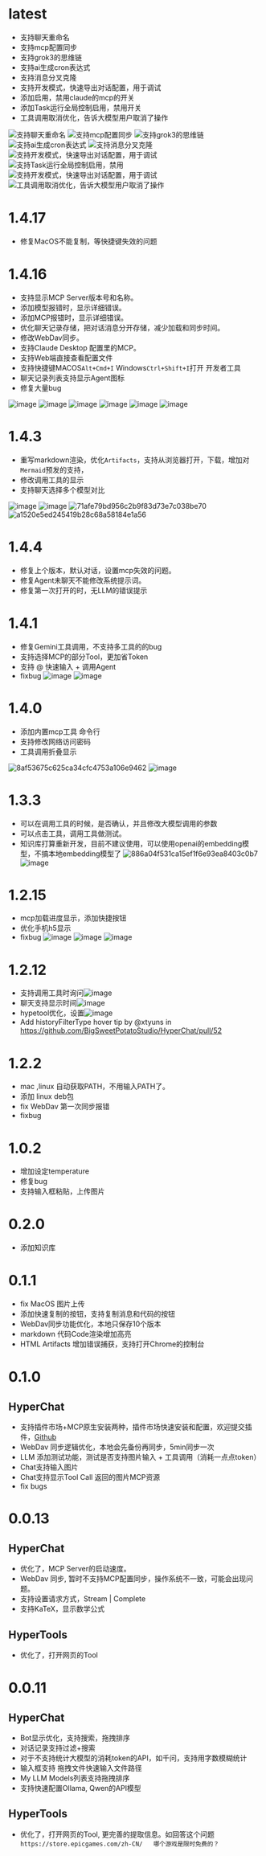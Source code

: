# latest

* 支持聊天重命名
* 支持mcp配置同步
* 支持grok3的思维链
* 支持ai生成cron表达式
* 支持消息分叉克隆
* 支持开发模式，快速导出对话配置，用于调试
* 添加启用，禁用claude的mcp的开关
* 添加Task运行全局控制启用，禁用开关
* 工具调用取消优化，告诉大模型用户取消了操作

![支持聊天重命名](https://github.com/user-attachments/assets/9e178d72-2446-4d63-a1ac-ac0299a3d0a4)
![支持mcp配置同步](https://github.com/user-attachments/assets/ecc4945d-3170-476f-b653-badecf972957)
![支持grok3的思维链](https://github.com/user-attachments/assets/6123221e-2646-4553-b8d4-16b49428c69a)
![支持ai生成cron表达式](https://github.com/user-attachments/assets/5855ed6e-d502-4913-a712-7a1d65b7722f)
![支持消息分叉克隆](https://github.com/user-attachments/assets/498d4e03-0555-4b9b-9838-ec46602fb501)
![支持开发模式，快速导出对话配置，用于调试](https://github.com/user-attachments/assets/124a6e1a-6436-4308-8475-9fb32b5e3f09)
![支持Task运行全局控制启用，禁用](https://github.com/user-attachments/assets/7537941a-1e2d-41a8-abb6-2569fe040067)
![支持开发模式，快速导出对话配置，用于调试](https://github.com/user-attachments/assets/9bfdf789-378e-43d7-bcdf-8a91c593fe16)
![工具调用取消优化，告诉大模型用户取消了操作](https://github.com/user-attachments/assets/8b1186b3-929f-4c86-95ce-50dbf2216f01)



# 1.4.17
* 修复MacOS不能复制，等快捷键失效的问题

# 1.4.16

* 支持显示MCP Server版本号和名称。
* 添加模型报错时，显示详细错误。
* 添加MCP报错时，显示详细错误。
* 优化聊天记录存储，把对话消息分开存储，减少加载和同步时间。
* 修改WebDav同步。
* 支持Claude Desktop 配置里的MCP。
* 支持Web端直接查看配置文件
* 支持快捷键MACOS`Alt+Cmd+I`   Windows`Ctrl+Shift+I`打开 开发者工具
* 聊天记录列表支持显示Agent图标
* 修复大量bug

![image](https://github.com/user-attachments/assets/e00bb252-83a6-40ca-928a-3162859b0c27)
![image](https://github.com/user-attachments/assets/5378bba1-91f5-4d77-accf-544d9a09e909)
![image](https://github.com/user-attachments/assets/2b236af6-a0bc-453a-b08e-8f3627a5d392)
![image](https://github.com/user-attachments/assets/ca3cc911-bc6a-4560-aede-f34969190e91)
![image](https://github.com/user-attachments/assets/c69addb1-6a07-4fb8-8858-8851cfd31be6)
![image](https://github.com/user-attachments/assets/23717164-7177-4622-a4bd-bd2d13be1edf)


# 1.4.3
* 重写markdown渲染，优化`Artifacts`，支持从浏览器打开，下载，增加对`Mermaid`预发的支持，
* 修改调用工具的显示
* 支持聊天选择多个模型对比

![image](https://github.com/user-attachments/assets/b4b88d6c-da7f-4822-8ca7-a79c3d02b6a5)
![image](https://github.com/user-attachments/assets/d1b54fb3-e0d6-4999-9c89-879c8c095ab6)
![71afe79bd956c2b9f83d73e7c038be70](https://github.com/user-attachments/assets/13e81223-d00f-4100-8128-19adc262ce83)
![a1520e5ed245419b28c68a58184e1a56](https://github.com/user-attachments/assets/940a971e-cdb1-4824-8391-292217e9c1af)




# 1.4.4

* 修复上个版本，默认对话，设置mcp失效的问题。
* 修复Agent未聊天不能修改系统提示词。
* 修复第一次打开的时，无LLM的错误提示


# 1.4.1

* 修复Gemini工具调用，不支持多工具的的bug
* 支持选择MCP的部分Tool，更加省Token
* 支持 @ 快速输入 + 调用Agent
* fixbug
![image](https://github.com/user-attachments/assets/63ae6853-5df4-4b29-8bc9-c33d99239833)
![image](https://github.com/user-attachments/assets/6010494f-1218-4714-bbfe-8e61969a6826)


# 1.4.0

* 添加内置mcp工具 命令行
* 支持修改网络访问密码
* 工具调用折叠显示
  
![8af53675c625ca34cfc4753a106e9462](https://github.com/user-attachments/assets/ef030a65-ba9e-4cd5-9ca8-669677b483be)
![image](https://github.com/user-attachments/assets/af1598b6-d912-4f04-8919-a3d3e1ed93bc)

# 1.3.3

* 可以在调用工具的时候，是否确认，并且修改大模型调用的参数
* 可以点击工具，调用工具做测试。
* 知识库打算重新开发，目前不建议使用，可以使用openai的embedding模型，不搞本地embedding模型了
![886a04f531ca15ef1f6e93ea8403c0b7](https://github.com/user-attachments/assets/7c6eb1d4-7ba1-430b-8fca-18023f7dadd3)
![image](https://github.com/user-attachments/assets/fc87b507-8427-4157-a0f9-78d141299151)


# 1.2.15

* mcp加载进度显示，添加快捷按钮
* 优化手机h5显示
* fixbug
![image](https://github.com/user-attachments/assets/1c60e98f-f57b-4a38-9464-c7548c09cc3c)
![image](https://github.com/user-attachments/assets/d8ba028d-d091-40f3-82bb-40e6f6ba10de)
![image](https://github.com/user-attachments/assets/f53652cd-07f4-4f98-89d5-865213dc3fb5)


# 1.2.12

* 支持调用工具时询问![image](https://github.com/user-attachments/assets/11c03c92-399e-457e-8000-ff00c3c1e059)
* 聊天支持显示时间![image](https://github.com/user-attachments/assets/dba7bf09-99a1-46bd-9c94-052d18469b96)
* hypetool优化，设置![image](https://github.com/user-attachments/assets/cfc2c8e5-f7e7-4078-aaff-240b567f47c5)
* Add historyFilterType hover tip by @xtyuns in https://github.com/BigSweetPotatoStudio/HyperChat/pull/52



# 1.2.2

* mac ,linux 自动获取PATH，不用输入PATH了。
* 添加 linux deb包
* fix WebDav 第一次同步报错
* fixbug


# 1.0.2

* 增加设定temperature
* 修复bug
* 支持输入框粘贴，上传图片

# 0.2.0

* 添加知识库


# 0.1.1

* fix MacOS 图片上传
* 添加快速复制的按钮，支持复制消息和代码的按钮
* WebDav同步功能优化，本地只保存10个版本
* markdown 代码Code渲染增加高亮
* HTML Artifacts 增加错误捕获，支持打开Chrome的控制台



# 0.1.0

## HyperChat

* 支持插件市场+MCP原生安装两种，插件市场快速安装和配置，欢迎提交插件，[Github](https://github.com/BigSweetPotatoStudio/HyperChatMCP)
* WebDav 同步逻辑优化，本地会先备份再同步，5min同步一次
* LLM 添加测试功能，测试是否支持图片输入 + 工具调用（消耗一点点token）
* Chat支持输入图片
* Chat支持显示Tool Call 返回的图片MCP资源
* fix bugs




# 0.0.13

## HyperChat

* 优化了，MCP Server的启动速度。
* WebDav 同步, 暂时不支持MCP配置同步，操作系统不一致，可能会出现问题。
* 支持设置请求方式，Stream | Complete
* 支持KaTeX，显示数学公式

## HyperTools

* 优化了，打开网页的Tool



# 0.0.11

## HyperChat

* Bot显示优化，支持搜索，拖拽排序
* 对话记录支持过滤+搜索
* 对于不支持统计大模型的消耗token的API，如千问，支持用字数模糊统计
* 输入框支持 拖拽文件快速输入文件路径
* My LLM Models列表支持拖拽排序
* 支持快速配置Ollama, Qwen的API模型

## HyperTools

* 优化了，打开网页的Tool, 更完善的提取信息。如回答这个问题 `https://store.epicgames.com/zh-CN/   哪个游戏是限时免费的？`
